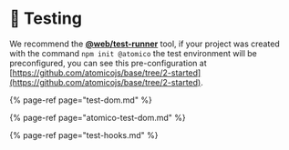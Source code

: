 # 🔬 Testing

We recommend the [**@web/test-runner**](https://modern-web.dev/docs/test-runner/overview/) tool, if your project was created with the command `npm init @atomico` the test environment will be preconfigured, you can see this pre-configuration at [https://github.com/atomicojs/base/tree/2-started](https://github.com/atomicojs/base/tree/2-started).

{% page-ref page="test-dom.md" %}

{% page-ref page="atomico-test-dom.md" %}

{% page-ref page="test-hooks.md" %}

